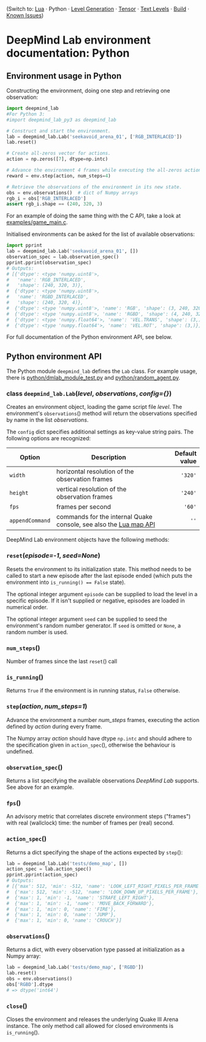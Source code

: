(Switch to: [Lua](lua_api.md) &middot; Python &middot;
 [Level Generation](level_generation.md) &middot;
 [Tensor](tensor.md) &middot; [Text Levels](text_level.md) &middot;
 [Build](build.md) &middot;
 [Known Issues](issues.md))

# DeepMind Lab environment documentation: Python

## Environment usage in Python

Constructing the environment, doing one step and retrieving one observation:

```python
import deepmind_lab
#For Python 3:
#import deepmind_lab_py3 as deepmind_lab

# Construct and start the environment.
lab = deepmind_lab.Lab('seekavoid_arena_01', ['RGB_INTERLACED'])
lab.reset()

# Create all-zeros vector for actions.
action = np.zeros([7], dtype=np.intc)

# Advance the environment 4 frames while executing the all-zeros action.
reward = env.step(action, num_steps=4)

# Retrieve the observations of the environment in its new state.
obs = env.observations()  # dict of Numpy arrays
rgb_i = obs['RGB_INTERLACED']
assert rgb_i.shape == (240, 320, 3)
```

For an example of doing the same thing with the C API, take a look at
[examples/game_main.c](../examples/game_main.c).

Initialised environments can be asked for the list of available observations:

```python
import pprint
lab = deepmind_lab.Lab('seekavoid_arena_01', [])
observation_spec = lab.observation_spec()
pprint.pprint(observation_spec)
# Outputs:
# [{'dtype': <type 'numpy.uint8'>,
#   'name': 'RGB_INTERLACED',
#   'shape': (240, 320, 3)},
#  {'dtype': <type 'numpy.uint8'>,
#   'name': 'RGBD_INTERLACED',
#   'shape': (240, 320, 4)},
#  {'dtype': <type 'numpy.uint8'>, 'name': 'RGB', 'shape': (3, 240, 320)},
#  {'dtype': <type 'numpy.uint8'>, 'name': 'RGBD', 'shape': (4, 240, 320)},
#  {'dtype': <type 'numpy.float64'>, 'name': 'VEL.TRANS', 'shape': (3,)},
#  {'dtype': <type 'numpy.float64'>, 'name': 'VEL.ROT', 'shape': (3,)}]
```

For full documentation of the Python environment API, see below.

## Python environment API

The Python module `deepmind_lab` defines the `Lab` class. For example
usage, there is [python/dmlab_module_test.py](../python/dmlab_module_test.py)
and [python/random_agent.py](../python/random_agent.py).

### class `deepmind_lab.Lab`(*level*, *observations*, *config={}*)

Creates an environment object, loading the game script file *level*. The
environment's `observations`() method will return the observations specified by
name in the list *observations*.

The `config` dict specifies additional settings as key-value string pairs. The
following options are recognized:

Option         | Description                                     | Default value
-------------- |-------------------------------------------------| -------------:
`width`        | horizontal resolution of the observation frames |       `'320'`
`height`       | vertical resolution of the observation frames   |       `'240'`
`fps`          | frames per second                               |        `'60'`
`appendCommand` | commands for the internal Quake console, see also the [Lua map API](lua_api.md#commandlineold-commandline-string) | `''`

DeepMind Lab environment objects have the following methods:

### `reset`(*episode=-1*, *seed=None*)

Resets the environment to its initialization state. This method needs
to be called to start a new episode after the last episode ended
(which puts the environment into `is_running() == False` state).

The optional integer argument `episode` can be supplied to load the level in a
specific episode. If it isn't supplied or negative, episodes are loaded in
numerical order.

The optional integer argument `seed` can be supplied to seed the environment's
random number generator. If `seed` is omitted or `None`, a random number is
used.

### `num_steps`()

Number of frames since the last `reset`() call

### `is_running`()

Returns `True` if the environment is in running status, `False` otherwise.

### `step`(*action*, *num_steps=1*)

Advance the environment a number *num_steps* frames, executing the action
defined by *action* during every frame.

The Numpy array *action* should have dtype `np.intc` and should adhere to the
specification given in `action_spec`(), otherwise the behaviour is undefined.

### `observation_spec`()

Returns a list specifying the available observations *DeepMind Lab* supports.
See above for an example.

### `fps`()

An advisory metric that correlates discrete environment steps
("frames") with real (wallclock) time: the number of frames per (real) second.

### `action_spec`()

Returns a dict specifying the shape of the actions expected by `step`():

```python
lab = deepmind_lab.Lab('tests/demo_map', [])
action_spec = lab.action_spec()
pprint.pprint(action_spec)
# Outputs:
# [{'max': 512, 'min': -512, 'name': 'LOOK_LEFT_RIGHT_PIXELS_PER_FRAME'},
#  {'max': 512, 'min': -512, 'name': 'LOOK_DOWN_UP_PIXELS_PER_FRAME'},
#  {'max': 1, 'min': -1, 'name': 'STRAFE_LEFT_RIGHT'},
#  {'max': 1, 'min': -1, 'name': 'MOVE_BACK_FORWARD'},
#  {'max': 1, 'min': 0, 'name': 'FIRE'},
#  {'max': 1, 'min': 0, 'name': 'JUMP'},
#  {'max': 1, 'min': 0, 'name': 'CROUCH'}]
```

### `observations`()

Returns a dict, with every observation type passed at initialization
as a Numpy array:

```python
lab = deepmind_lab.Lab('tests/demo_map', ['RGBD'])
lab.reset()
obs = env.observations()
obs['RGBD'].dtype
# => dtype('int64')
```

### `close`()

Closes the environment and releases the underlying Quake III Arena
instance. The only method call allowed for closed environments is
`is_running`().
